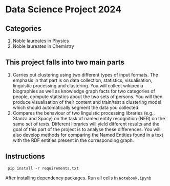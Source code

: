 # Data Science Project 2024

## Categories

1. Noble laureates in Physics
2. Noble laureates in Chemistry

## This project falls into two main parts

1. Carries out clustering using two different types of input formats. The emphasis in that part is on data collection, statistics, visualisation, linguistic processing and clustering. You will collect wikipedia biographies as well as knowledge graph facts for two categories of people, compute statistics about the two sets
of persons. You will then produce visualisation of their content and train/test a clustering model which should automatically segment the data you collected.
2. Compares the behaviour of two linguistic processing libraries (e.g., Stanza and Spacy) on the task of named entity recognition (NER) on the same set of texts. Different libraries will yield different results and the goal of this part of the project is to analyse these differences. You will also develop methods for comparing the Named Entities found in a text with the RDF entities present in the corresponding graph.

## Instructions

```shell
 pip install -r requirements.txt
```

After installing dependency packages. Run all cells in `Notebook.ipynb`
